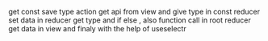 get
const save type
action get api from view and give type in const
reducer set data in reducer get type and if else , also function call in root reducer  
get data in view and finaly with the help of useselectr
